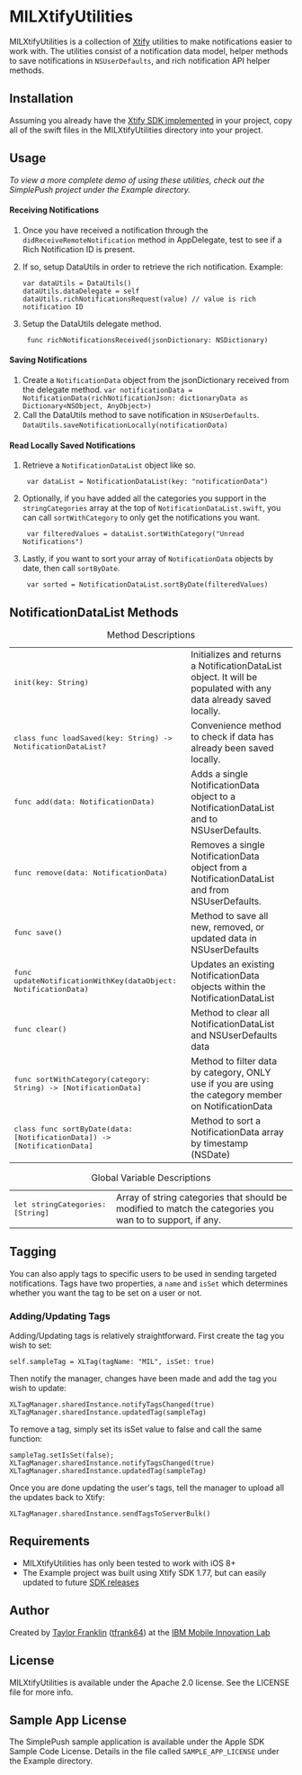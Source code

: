 MILXtifyUtilities
=======================


MILXtifyUtilities is a collection of [Xtify](https://console.xtify.com/) utilities to make notifications easier to work with. The utilities consist of a notification data model, helper methods to save notifications in `NSUserDefaults`, and rich notification API helper methods.

## Installation

Assuming you already have the [Xtify SDK implemented](http://developer.xtify.com/display/sdk/Getting+Started+with+Apple+Push+Notification+Service) in your project, copy all of the swift files in the MILXtifyUtilities directory into your project.

## Usage

*To view a more complete demo of using these utilities, check out the SimplePush project under the Example directory.*

#### Receiving Notifications
1. Once you have received a notification through the `didReceiveRemoteNotification` method in AppDelegate, test to see if a Rich Notification ID is present.
2. If so, setup DataUtils in order to retrieve the rich notification. Example:

	````
	var dataUtils = DataUtils()
	dataUtils.dataDelegate = self
	dataUtils.richNotificationsRequest(value) // value is rich notification ID
	````

3. Setup the DataUtils delegate method.
        
        func richNotificationsReceived(jsonDictionary: NSDictionary)

#### Saving Notifications
1. Create a `NotificationData` object from the jsonDictionary received from the delegate method.
	`var notificationData = NotificationData(richNotificationJson: dictionaryData as Dictionary<NSObject, AnyObject>) `
2. Call the DataUtils method to save notification in `NSUserDefaults`.
	`DataUtils.saveNotificationLocally(notificationData)`
	
#### Read Locally Saved Notifications
1. Retrieve a `NotificationDataList` object like so.
        
        var dataList = NotificationDataList(key: "notificationData")
2. Optionally, if you have added all the categories you support in the `stringCategories` array at the top of `NotificationDataList.swift`, you can call `sortWithCategory` to only get the notifications you want.
        
        var filteredValues = dataList.sortWithCategory("Unread Notifications")
3. Lastly, if you want to sort your array of `NotificationData` objects by date, then call `sortByDate`.
        
        var sorted = NotificationDataList.sortByDate(filteredValues)

## NotificationDataList Methods
<table>
  <caption>Method Descriptions</caption>
  <tr>
    <td><tt>init(key: String) </tt></td>
    <td>Initializes and returns a NotificationDataList object. It will be populated with any data already saved locally.</td>
  </tr>
  <tr>
    <td><tt>class func loadSaved(key: String) -> NotificationDataList?</tt></td>
    <td>Convenience method to check if data has already been saved locally.</td>
  </tr>
  <tr>
    <td><tt>func add(data: NotificationData)</tt></td>
    <td>Adds a single NotificationData object to a NotificationDataList and to NSUserDefaults.</td>
  </tr>
    <tr>
    <td><tt>func remove(data: NotificationData)</tt></td>
    <td>Removes a single NotificationData object from a NotificationDataList and from NSUserDefaults.</td>
  </tr>
    <tr>
    <td><tt>func save()</tt></td>
    <td>Method to save all new, removed, or updated data in NSUserDefaults</td>
  </tr>
    <tr>
    <td><tt>func updateNotificationWithKey(dataObject: NotificationData)</tt></td>
    <td>Updates an existing NotificationData objects within the NotificationDataList</td>
  </tr>
    </tr>
    <tr>
    <td><tt>func clear()</tt></td>
    <td>Method to clear all NotificationDataList and NSUserDefaults data</td>
  </tr>
    </tr>
    <tr>
    <td><tt>func sortWithCategory(category: String) -> [NotificationData]</tt></td>
    <td>Method to filter data by category, ONLY use if you are using the category member on NotificationData</td>
  </tr>
    </tr>
    <tr>
    <td><tt>class func sortByDate(data: [NotificationData]) -> [NotificationData]</tt></td>
    <td>Method to sort a NotificationData array by timestamp (NSDate)</td>
  </tr>
</table>

<table>
  <caption>Global Variable Descriptions</caption>
  <tr>
    <td><tt>let stringCategories: [String]</tt></td>
    <td>Array of string categories that should be modified to match the categories you wan to to support, if any.</td>
  </tr>
</table>

## Tagging

You can also apply tags to specific users to be used in sending targeted notifications.
Tags have two properties, a `name` and `isSet` which determines whether you want the tag to be set on a user or not.

### Adding/Updating Tags

Adding/Updating tags is relatively straightforward. First create the tag you wish to set:

```
self.sampleTag = XLTag(tagName: "MIL", isSet: true)
```

Then notify the manager, changes have been made and add the tag you wish to update:

```
XLTagManager.sharedInstance.notifyTagsChanged(true)
XLTagManager.sharedInstance.updatedTag(sampleTag)
```

To remove a tag, simply set its isSet value to false and call the same function:

```
sampleTag.setIsSet(false);
XLTagManager.sharedInstance.notifyTagsChanged(true)
XLTagManager.sharedInstance.updatedTag(sampleTag)
```

Once you are done updating the user's tags, tell the manager to upload all the updates back to Xtify:

```
XLTagManager.sharedInstance.sendTagsToServerBulk()
```

## Requirements
* MILXtifyUtilities has only been tested to work with iOS 8+
* The Example project was built using Xtify SDK 1.77, but can easily updated to future [SDK releases](http://developer.xtify.com/display/sdk/Download+the+IBM+Push+Notification+SDKs)

## Author

Created by [Taylor Franklin](https://github.com/tfrank64)
([tfrank64](https://twitter.com/tfrank64)) at the [IBM Mobile Innovation Lab](http://www-969.ibm.com/innovation/milab/)

## License

MILXtifyUtilities is available under the Apache 2.0 license. See the LICENSE file for more info.

## Sample App License
The SimplePush sample application is available under the Apple SDK Sample Code License. Details in the file called `SAMPLE_APP_LICENSE` under the Example directory.


